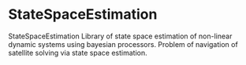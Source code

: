 # StateSpaceEstimation
StateSpaceEstimation
Library of state space estimation of non-linear dynamic systems using bayesian processors. 
Problem of navigation of satellite solving via state space estimation.
